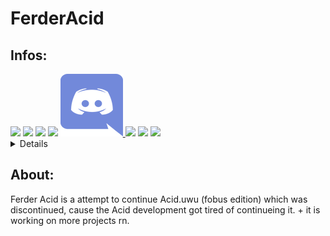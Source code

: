 <head>
 <link href="./styles/style.css" rel="stylesheet" />
</head>
<body>
<h1 class="title">FerderAcid</h1>
<h2>Infos:</h2>
<img src="https://shields.io/badge/folders-11-gold"> 
<img src="https://shields.io/badge/files-300%20+-yellowgreen">
<img src="https://shields.io/badge/filesize-8+mb-gold">
<img src="https://shields.io/badge/devs-Acid%20team+ferderplays-gold">
<a href="https://discord.gg/UMMWuXPxzt">
 <img src="./images/rsz_1r.png">
</a>
<img src="https://shields.io/badge/other%20projects-LOLI,%20Acid(custom base)-gold">
<img src="https://shields.io/badge/website-online-gold">
<img src="https://shields.io/badge/version-1.%200.%201-gold">
<details>
 <strong>How to build</strong>

> **__open the project in IntelliJ__**

> **__click on "file"__**

> **__then click on "project structure"__**

> **__once it opens go to "artifacts" and click the "+"__**

> **__then select "JAR" then "from modules with dependencies"__**

> **__then click "ok"__**

> **__then click "x" to leave the page__**

> **__click build and select "build artifacts__**

> **__then just wait till it builds__**
</details>
<h2>About:</h2>
<p class="about-par">Ferder Acid is a attempt to continue Acid.uwu (fobus edition) which was discontinued, cause the Acid development got tired of continueing it. + it is working on more projects rn.</p>
</body>
